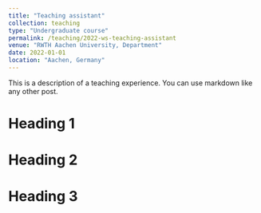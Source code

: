 ```yaml
---
title: "Teaching assistant"
collection: teaching
type: "Undergraduate course"
permalink: /teaching/2022-ws-teaching-assistant
venue: "RWTH Aachen University, Department"
date: 2022-01-01
location: "Aachen, Germany"
---
```


This is a description of a teaching experience. You can use markdown like any other post.

Heading 1
======

Heading 2
======

Heading 3
======